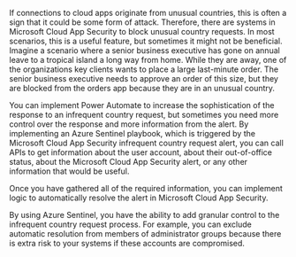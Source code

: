 If connections to cloud apps originate from unusual countries, this is often a sign that it could be some form of attack. Therefore, there are systems in Microsoft Cloud App Security to block unusual country requests. In most scenarios, this is a useful feature, but sometimes it might not be beneficial. Imagine a scenario where a senior business executive has gone on annual leave to a tropical island a long way from home. While they are away, one of the organizations key clients wants to place a large last-minute order. The senior business executive needs to approve an order of this size, but they are blocked from the orders app because they are in an unusual country.

You can implement Power Automate to increase the sophistication of the response to an infrequent country request, but sometimes you need more control over the response and more information from the alert. By implementing an Azure Sentinel playbook, which is triggered by the Microsoft Cloud App Security infrequent country request alert, you can call APIs to get information about the user account, about their out-of-office status, about the Microsoft Cloud App Security alert, or any other information that would be useful.

Once you have gathered all of the required information, you can implement logic to automatically resolve the alert in Microsoft Cloud App Security.

By using Azure Sentinel, you have the ability to add granular control to the infrequent country request process. For example, you can exclude automatic resolution from members of administrator groups because there is extra risk to your systems if these accounts are compromised.
